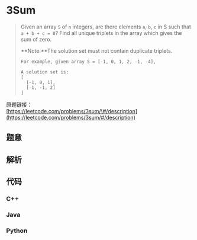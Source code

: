 # 3Sum

> Given an array `S` of `n` integers, are there elements `a`, `b`, `c` in S such that `a + b + c = 0`? Find all unique triplets in the array which gives the sum of zero.
>
> **Note:**The solution set must not contain duplicate triplets.
>
> ```
> For example, given array S = [-1, 0, 1, 2, -1, -4],
>
> A solution set is:
> [
>   [-1, 0, 1],
>   [-1, -1, 2]
> ]
> ```

原题链接：  
[https://leetcode.com/problems/3sum/\#/description](https://leetcode.com/problems/3sum/#/description)

## 题意

## 解析

## 代码

### C++

### Java

### Python



